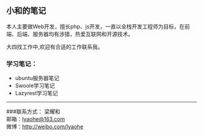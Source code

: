 ## 小和的笔记  
本人主要做Web开发，擅长php、js开发，一直以全栈开发工程师为目标，在前端、后端、服务器均有涉猎，热爱互联网和开源技术。

大四找工作中,欢迎有合适的工作联系我。

### 学习笔记：
* ubuntu服务器笔记
* Swoole学习笔记
* Lazyrest学习笔记

---
###联系方式：
梁耀和  
邮箱：lyaohe@163.com     
微博：<http://weibo.com/lyaohe>  



